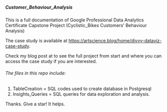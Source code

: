 ##### Customer_Behaviour_Analysis
This is a full documentation of Google Professional Data Analytics Certificate Capstone Project 
(Cyclistic_Bikes Customers' Behaviour Analysis)

The case study is available at https://artscience.blog/home/divvy-dataviz-case-study.

Check my blog post at  to see the full project from start and where you can access the case study if you are interested. 

###### The files in this repo include: 
1. TableCreation = SQL codes used to create database in Postgresql
2. Insights_Queries = SQL queries for data exploration and analysis.

Thanks. Give a star!  It helps.

